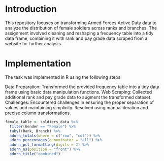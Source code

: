 # Introduction 
This repository focuses on transforming Armed Forces Active Duty data to analyze the distribution of female soldiers across ranks and branches. The assignment involved cleaning and reshaping a frequency table into a tidy data frame, combining it with rank and pay grade data scraped from a website for further analysis.
# Implementation 
The task was implemented in R using the following steps:

Data Preparation: Transformed the provided frequency table into a tidy data frame using basic data manipulation functions.
Web Scraping: Collected additional rank and pay grade data to augment the transformed dataset.
Challenges: Encountered challenges in ensuring the proper separation of values and maintaining simplicity. Resolved using manual iteration and precise column transformations.
```r
female_table <- soldiers_data %>%
  filter(Gender == "Female") %>%
  tabyl(Rank, Branch) %>%
  adorn_totals(where = c("row", "col")) %>%
  adorn_percentages(denominator = "all") %>%
  adorn_pct_formatting(digits = 2) %>%
  adorn_ns(position = "front") %>%
  adorn_title("combined")
```

